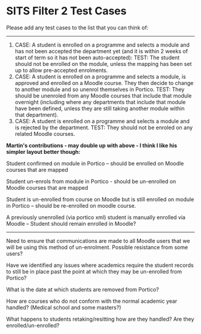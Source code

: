 # SITS Filter 2 Test Cases

Please add any test cases to the list that you can think of:

------------------------------------------------------------------------

1.  CASE: A student is enrolled on a programme and selects a module and has not been accepted the department yet (and it is within 2 weeks of start of term so it has not been auto-accepted):
    TEST: The student should not be enrolled on the module, unless the mapping has been set up to allow pre-accepted enrolments.
2.  CASE: A student is enrolled on a programme and selects a module, is approved and enrolled on a Moodle course. They then decide to change to another module and so unenrol themselves in Portico.
    TEST: They should be unenroled from any Moodle courses that include that module overnight (including where any departments that include that module have been defined, unless they are still taking another module within that department).
3.  CASE: A student is enrolled on a programme and selects a module and is rejected by the department.
    TEST: They should not be enroled on any related Moodle courses.

**Martin's contributions - may double up with above - I think I like his simpler layout better though:**

Student confirmed on module in Portico – should be enrolled on Moodle courses that are mapped

Student un-enrols from module in Portico - should be un-enrolled on Moodle courses that are mapped

Student is un-enrolled from course on Moodle but is still enrolled on module in Portico – should be re-enrolled on moodle course.

A previously unenrolled (via portico xml) student is manually enrolled via Moodle – Student should remain enrolled in Moodle?

----------------------------------------------

Need to ensure that communications are made to all Moodle users that we will be using this method of un-enrolment. Possible resistance from some users?

Have we identified any issues where academics require the student records to still be in place past the point at which they may be un-enrolled from Portico?

What is the date at which students are removed from Portico?

How are courses who do not conform with the normal academic year handled? (Medical school and some masters?)

What happens to students retaking/resitting how are they handled? Are they enrolled/un-enrolled?
